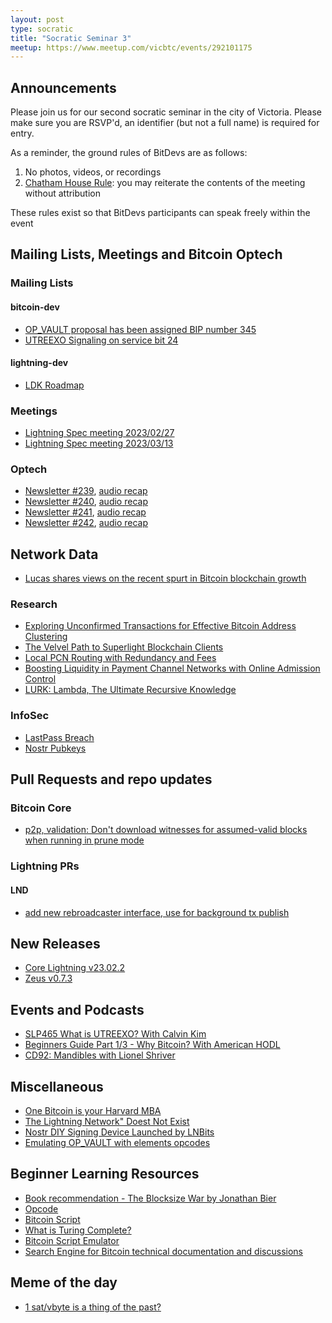 ```yaml
---
layout: post
type: socratic
title: "Socratic Seminar 3"
meetup: https://www.meetup.com/vicbtc/events/292101175
---
```



## Announcements
Please join us for our second socratic seminar in the city of Victoria. Please make sure you are RSVP'd, an identifier (but not a full name) is required for entry.

As a reminder, the ground rules of BitDevs are as follows:
1. No photos, videos, or recordings
2. [Chatham House Rule](https://en.wikipedia.org/wiki/Chatham_House_Rule): you may reiterate the contents of the meeting without attribution

These rules exist so that BitDevs participants can speak freely within the event

## Mailing Lists, Meetings and Bitcoin Optech

### Mailing Lists

#### bitcoin-dev

- [OP_VAULT proposal has been assigned BIP number 345](https://twitter.com/jamesob/status/1631473848867516417)
- [UTREEXO Signaling on service bit 24](https://lists.linuxfoundation.org/pipermail/bitcoin-dev/2023-March/021515.html)

#### lightning-dev

- [LDK Roadmap](https://twitter.com/lightningdevkit/status/1635392924463804417)

### Meetings

- [Lightning Spec meeting 2023/02/27](https://github.com/lightning/bolts/issues/1057)
- [Lightning Spec meeting 2023/03/13](https://github.com/lightning/bolts/issues/1058)

### Optech

- [Newsletter #239](https://bitcoinops.org/en/newsletters/2023/02/22/), [audio recap](https://twitter.com/bitcoinoptech/status/1628771459660128260)
- [Newsletter #240](https://bitcoinops.org/en/newsletters/2023/03/01/), [audio recap](https://twitter.com/bitcoinoptech/status/1631308426738388997)
- [Newsletter #241](https://bitcoinops.org/en/newsletters/2023/03/08/), [audio recap](https://twitter.com/bitcoinoptech/status/1633845257489252356)
- [Newsletter #242](https://bitcoinops.org/en/newsletters/2023/03/15/), [audio recap](https://twitter.com/bitcoinoptech/status/1636370230875414532)


## Network Data

- [Lucas shares views on the recent spurt in Bitcoin blockchain growth](https://twitter.com/LucasNuzzi/status/1633859957434245120)

### Research

- [Exploring Unconfirmed Transactions for Effective Bitcoin Address Clustering](https://arxiv.org/abs/2303.01012)
- [The Velvel Path to Superlight Blockchain Clients](https://eprint.iacr.org/2020/1122)
- [Local PCN Routing with Redundancy and Fees](http://fc23.ifca.ai/preproceedings/93.pdf)
- [Boosting Liquidity in Payment Channel Networks with Online Admission Control](http://fc23.ifca.ai/preproceedings/57.pdf)
- [LURK: Lambda, The Ultimate Recursive Knowledge](https://eprint.iacr.org/2023/369)

### InfoSec

- [LastPass Breach](https://arstechnica.com/information-technology/2023/02/lastpass-hackers-infected-employees-home-computer-and-stole-corporate-vault/)
- [Nostr Pubkeys](https://iris.to/post/note1cx5lzpfnfzwca7fs4ayenq9rcft5mad2m2u3yyuejg309vs67mwst9fm99)

## Pull Requests and repo updates

### Bitcoin Core

- [p2p, validation: Don't download witnesses for assumed-valid blocks when running in prune mode](https://github.com/bitcoin/bitcoin/pull/27050)

### Lightning PRs

#### LND

- [add new rebroadcaster interface, use for background tx publish](https://github.com/lightningnetwork/lnd/pull/7448)

## New Releases

- [Core Lightning v23.02.2](https://github.com/ElementsProject/lightning/releases/tag/v23.02.2)
- [Zeus v0.7.3](https://twitter.com/ZeusLN/status/1633834571019223045)

## Events and Podcasts

- [SLP465 What is UTREEXO? With Calvin Kim](https://stephanlivera.com/episode/465/)
- [Beginners Guide Part 1/3 - Why Bitcoin? With American HODL](https://www.whatbitcoindid.com/podcast/beginners-guide-part-1/3-why-bitcoin)
- [CD92: Mandibles with Lionel Shriver](https://www.podpage.com/citadeldispatch/cd92-mandibles-with-lionel-shriver/)

## Miscellaneous

- [One Bitcoin is your Harvard MBA](https://jessemyers.substack.com/p/one-bitcoin-is-your-harvard-mba)
- [The Lightning Network" Doest Not Exist](https://www.discreetlog.com/the-lightning-network-does-not-exist/)
- [Nostr DIY Signing Device Launched by LNBits](https://www.nobsbitcoin.com/nostr-diy-signing-device/)
- [Emulating OP_VAULT with elements opcodes](https://burakkeceli.medium.com/emulating-op-vault-with-elements-opcodes-bdc7d8b0fe71)

## Beginner Learning Resources
- [Book recommendation - The Blocksize War by Jonathan Bier](https://www.bitcoinerbooks.com/books/the-blocksize-war-the-battle-over-who-controls-bitcoins-protocol-rules)
- [Opcode](https://river.com/learn/terms/o/opcode/)
- [Bitcoin Script](https://river.com/learn/terms/s/script-bitcoin/)
- [What is Turing Complete?](https://stackoverflow.com/questions/7284/what-is-turing-complete)
- [Bitcoin Script Emulator](https://siminchen.github.io/bitcoinIDE/build/editor.html)
- [Search Engine for Bitcoin technical documentation and discussions](https://bitcoinsearch.xyz/)

## Meme of the day
- [1 sat/vbyte is a thing of the past?](https://twitter.com/gregzaj1/status/1631743285172600846)